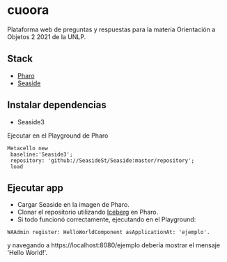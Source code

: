 # cuoora
Plataforma web de preguntas y respuestas para la materia Orientación a Objetos 2 2021 de la UNLP.

## Stack

- [Pharo](https://pharo.org)
- [Seaside](https://github.com/SeasideSt/Seaside)

## Instalar dependencias

- Seaside3

Ejecutar en el Playground de Pharo
```Smalltalk
Metacello new
 baseline:'Seaside3';
 repository: 'github://SeasideSt/Seaside:master/repository';
 load
```

## Ejecutar app

- Cargar Seaside en la imagen de Pharo.
- Clonar el repositorio utilizando [Iceberg](https://books.pharo.org/booklet-ManageCode/pdf/2019-03-24-ManageCode.pdf) en Pharo.
- Si todo funcionó correctamente, ejecutando en el Playground:
```Smalltalk
WAAdmin register: HelloWorldComponent asApplicationAt: 'ejemplo'.
```
y navegando a https://localhost:8080/ejemplo debería mostrar el mensaje 'Hello World!'.
